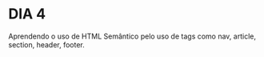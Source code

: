 # DIA 4

Aprendendo o uso de HTML Semântico pelo uso de tags como nav, article, section, header, footer.
